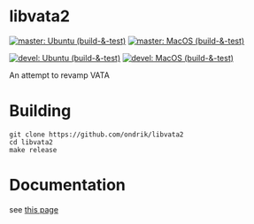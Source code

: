 # libvata2
[![master: Ubuntu (build-&-test)](https://github.com/VeriFIT/toris/actions/workflows/ubuntu.yml/badge.svg)](https://github.com/VeriFIT/toris/actions/workflows/ubuntu.yml)
[![master: MacOS (build-&-test)](https://github.com/VeriFIT/toris/actions/workflows/macos.yml/badge.svg)](https://github.com/VeriFIT/toris/actions/workflows/macos.yml)

[![devel: Ubuntu (build-&-test)](https://github.com/VeriFIT/toris/actions/workflows/ubuntu.yml/badge.svg?branch=devel)](https://github.com/VeriFIT/toris/actions/workflows/ubuntu.yml)
[![devel: MacOS (build-&-test)](https://github.com/VeriFIT/toris/actions/workflows/macos.yml/badge.svg?branch=devel)](https://github.com/VeriFIT/toris/actions/workflows/macos.yml)

An attempt to revamp VATA

# Building

```
git clone https://github.com/ondrik/libvata2
cd libvata2
make release
```

# Documentation
see [this page](https://ondrik.github.io/libvata2/api)

